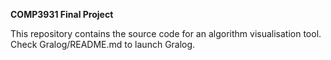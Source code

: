  **COMP3931 Final Project**

This repository contains the source code for an algorithm visualisation tool. Check Gralog/README.md to launch Gralog.
